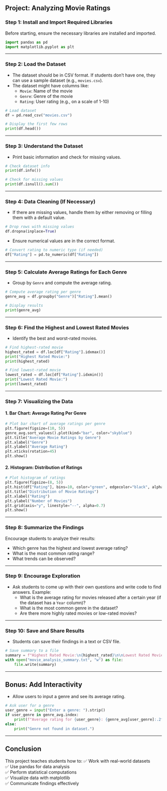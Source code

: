 ## **Project: Analyzing Movie Ratings**

### **Step 1: Install and Import Required Libraries**
Before starting, ensure the necessary libraries are installed and imported.

```python
import pandas as pd
import matplotlib.pyplot as plt
```

---

### **Step 2: Load the Dataset**
- The dataset should be in CSV format. If students don’t have one, they can use a sample dataset (e.g., `movies.csv`).
- The dataset might have columns like:
  - `Movie`: Name of the movie
  - `Genre`: Genre of the movie
  - `Rating`: User rating (e.g., on a scale of 1-10)

```python
# Load dataset
df = pd.read_csv("movies.csv")

# Display the first few rows
print(df.head())
```

---

### **Step 3: Understand the Dataset**
- Print basic information and check for missing values.

```python
# Check dataset info
print(df.info())

# Check for missing values
print(df.isnull().sum())
```

---

### **Step 4: Data Cleaning (If Necessary)**
- If there are missing values, handle them by either removing or filling them with a default value.

```python
# Drop rows with missing values
df.dropna(inplace=True)
```

- Ensure numerical values are in the correct format.

```python
# Convert rating to numeric type (if needed)
df["Rating"] = pd.to_numeric(df["Rating"])
```

---

### **Step 5: Calculate Average Ratings for Each Genre**
- Group by `Genre` and compute the average rating.

```python
# Compute average rating per genre
genre_avg = df.groupby("Genre")["Rating"].mean()

# Display results
print(genre_avg)
```

---

### **Step 6: Find the Highest and Lowest Rated Movies**
- Identify the best and worst-rated movies.

```python
# Find highest-rated movie
highest_rated = df.loc[df["Rating"].idxmax()]
print("Highest Rated Movie:")
print(highest_rated)

# Find lowest-rated movie
lowest_rated = df.loc[df["Rating"].idxmin()]
print("Lowest Rated Movie:")
print(lowest_rated)
```

---

### **Step 7: Visualizing the Data**
#### **1. Bar Chart: Average Rating Per Genre**
```python
# Plot bar chart of average ratings per genre
plt.figure(figsize=(10, 5))
genre_avg.sort_values().plot(kind="bar", color="skyblue")
plt.title("Average Movie Ratings by Genre")
plt.xlabel("Genre")
plt.ylabel("Average Rating")
plt.xticks(rotation=45)
plt.show()
```

#### **2. Histogram: Distribution of Ratings**
```python
# Plot histogram of ratings
plt.figure(figsize=(8, 5))
plt.hist(df["Rating"], bins=10, color="green", edgecolor="black", alpha=0.7)
plt.title("Distribution of Movie Ratings")
plt.xlabel("Rating")
plt.ylabel("Number of Movies")
plt.grid(axis="y", linestyle="--", alpha=0.7)
plt.show()
```

---

### **Step 8: Summarize the Findings**
Encourage students to analyze their results:
- Which genre has the highest and lowest average rating?
- What is the most common rating range?
- What trends can be observed?

---

### **Step 9: Encourage Exploration**
- Ask students to come up with their own questions and write code to find answers. Example:
  - What is the average rating for movies released after a certain year (if the dataset has a `Year` column)?
  - What is the most common genre in the dataset?
  - Are there more highly rated movies or low-rated movies?

---

### **Step 10: Save and Share Results**
- Students can save their findings in a text or CSV file.

```python
# Save summary to a file
summary = f"Highest Rated Movie:\n{highest_rated}\n\nLowest Rated Movie:\n{lowest_rated}\n\nAverage Ratings by Genre:\n{genre_avg}"
with open("movie_analysis_summary.txt", "w") as file:
    file.write(summary)
```

---

## **Bonus: Add Interactivity**
- Allow users to input a genre and see its average rating.

```python
# Ask user for a genre
user_genre = input("Enter a genre: ").strip()
if user_genre in genre_avg.index:
    print(f"Average rating for {user_genre}: {genre_avg[user_genre]:.2f}")
else:
    print("Genre not found in dataset.")
```

---

## **Conclusion**
This project teaches students how to:
✅ Work with real-world datasets  
✅ Use pandas for data analysis  
✅ Perform statistical computations  
✅ Visualize data with matplotlib  
✅ Communicate findings effectively  
